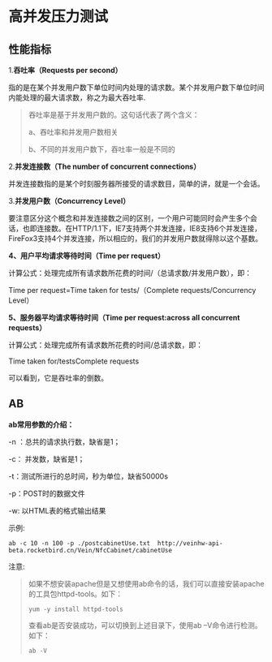 # 高并发压力测试

## 性能指标

1.**吞吐率（Requests per second）**

指的是在某个并发用户数下单位时间内处理的请求数。某个并发用户数下单位时间内能处理的最大请求数，称之为最大吞吐率.

>  吞吐率是基于并发用户数的。这句话代表了两个含义：
>
> a、吞吐率和并发用户数相关
>
> b、不同的并发用户数下，吞吐率一般是不同的

2.**并发连接数（The number of concurrent connections）**

并发连接数指的是某个时刻服务器所接受的请求数目，简单的讲，就是一个会话。

3.**并发用户数（Concurrency Level）**

要注意区分这个概念和并发连接数之间的区别，一个用户可能同时会产生多个会话，也即连接数。在HTTP/1.1下，IE7支持两个并发连接，IE8支持6个并发连接，FireFox3支持4个并发连接，所以相应的，我们的并发用户数就得除以这个基数。

**4、用户平均请求等待时间（Time per request）**

计算公式：处理完成所有请求数所花费的时间/（总请求数/并发用户数），即：

Time per request=Time taken for tests/（Complete requests/Concurrency Level）

**5、服务器平均请求等待时间（Time per request:across all concurrent requests）**

计算公式：处理完成所有请求数所花费的时间/总请求数，即：

Time taken for/testsComplete requests

可以看到，它是吞吐率的倒数。

## AB

**ab常用参数的介绍：**

-n ：总共的请求执行数，缺省是1；

-c： 并发数，缺省是1；

-t：测试所进行的总时间，秒为单位，缺省50000s

-p：POST时的数据文件

-w: 以HTML表的格式输出结果

示例:

```
ab -c 10 -n 100 -p ./postcabinetUse.txt  http://veinhw-api-beta.rocketbird.cn/Vein/NfcCabinet/cabinetUse
```

注意:

> 如果不想安装apache但是又想使用ab命令的话，我们可以直接安装apache的工具包httpd-tools。如下：
>
> `yum -y install httpd-tools`
>
> 查看ab是否安装成功，可以切换到上述目录下，使用ab –V命令进行检测。如下：
>
> `ab -V`